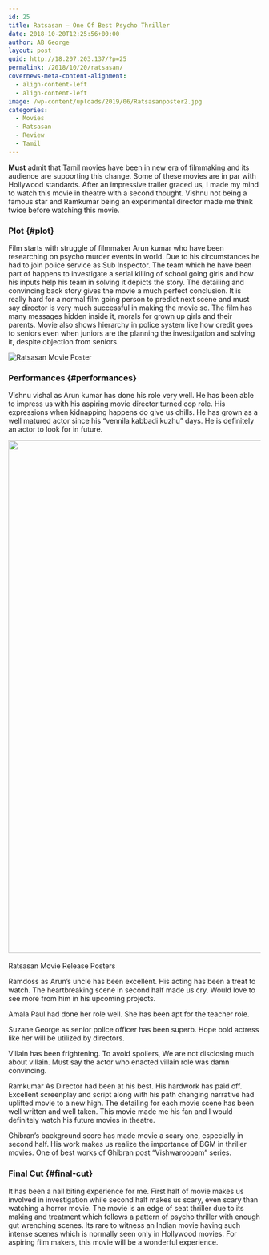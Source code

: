 ```yaml
---
id: 25
title: Ratsasan – One Of Best Psycho Thriller
date: 2018-10-20T12:25:56+00:00
author: AB George
layout: post
guid: http://18.207.203.137/?p=25
permalink: /2018/10/20/ratsasan/
covernews-meta-content-alignment:
  - align-content-left
  - align-content-left
image: /wp-content/uploads/2019/06/Ratsasanposter2.jpg
categories:
  - Movies
  - Ratsasan
  - Review
  - Tamil
---
```

**Must** admit that Tamil movies have been in new era of filmmaking and its audience are supporting this change. Some of these movies are in par with Hollywood standards. After an impressive trailer graced us, I made my mind to watch this movie in theatre with a second thought. Vishnu not being a famous star and Ramkumar being an experimental director made me think twice before watching this movie.

### Plot {#plot}

Film starts with struggle of filmmaker Arun kumar who have been researching on psycho murder events in world. Due to his circumstances he had to join police service as Sub Inspector. The team which he have been part of happens to investigate a serial killing of school going girls and how his inputs help his team in solving it depicts the story. The detailing and convincing back story gives the movie a much perfect conclusion. It is really hard for a normal film going person to predict next scene and must say director is very much successful in making the movie so. The film has many messages hidden inside it, morals for grown up girls and their parents. Movie also shows hierarchy in police system like how credit goes to seniors even when juniors are the planning the investigation and solving it, despite objection from seniors.

<img loading="lazy" width="932" height="1024" src="/wp-content/uploads/2019/06/Ratsasan-Movie-poster3-932x1024.jpg" alt="Ratsasan Movie Poster" class="wp-image-13" srcset="/wp-content/uploads/2019/06/Ratsasan-Movie-poster3-932x1024.jpg 932w, /wp-content/uploads/2019/06/Ratsasan-Movie-poster3-273x300.jpg 273w, /wp-content/uploads/2019/06/Ratsasan-Movie-poster3-768x844.jpg 768w, /wp-content/uploads/2019/06/Ratsasan-Movie-poster3-1397x1536.jpg 1397w, /wp-content/uploads/2019/06/Ratsasan-Movie-poster3-1863x2048.jpg 1863w, /wp-content/uploads/2019/06/Ratsasan-Movie-poster3-1200x1319.jpg 1200w, /wp-content/uploads/2019/06/Ratsasan-Movie-poster3.jpg 1976w" sizes="(max-width: 932px) 100vw, 932px" />  

### Performances {#performances}

Vishnu vishal as Arun kumar has done his role very well. He has been able to impress us with his aspiring movie director turned cop role. His expressions when kidnapping happens do give us chills. He has grown as a well matured actor since his “vennila kabbadi kuzhu” days. He is definitely an actor to look for in future.

<img loading="lazy" width="751" height="1024" src="/wp-content/uploads/2018/10/Ratsasan-Movie-poster-751x1024.jpg" alt="" class="wp-image-907" srcset="/wp-content/uploads/2018/10/Ratsasan-Movie-poster-751x1024.jpg 751w, /wp-content/uploads/2018/10/Ratsasan-Movie-poster-220x300.jpg 220w, /wp-content/uploads/2018/10/Ratsasan-Movie-poster-768x1048.jpg 768w, /wp-content/uploads/2018/10/Ratsasan-Movie-poster.jpg 1000w" sizes="(max-width: 751px) 100vw, 751px" /> <figcaption>Ratsasan Movie Release Posters</figcaption> 

Ramdoss as Arun’s uncle has been excellent. His acting has been a treat to watch. The heartbreaking scene in second half made us cry. Would love to see more from him in his upcoming projects.

Amala Paul had done her role well. She has been apt for the teacher role.

Suzane George as senior police officer has been superb. Hope bold actress like her will be utilized by directors.

Villain has been frightening. To avoid spoilers, We are not disclosing much about villain. Must say the actor who enacted villain role was damn convincing.

Ramkumar As Director had been at his best. His hardwork has paid off. Excellent screenplay and script along with his path changing narrative had uplifted movie to a new high. The detailing for each movie scene has been well written and well taken. This movie made me his fan and I would definitely watch his future movies in theatre.

Ghibran’s background score has made movie a scary one, especially in second half. His work makes us realize the importance of BGM in thriller movies. One of best works of Ghibran post “Vishwaroopam” series.

### Final Cut {#final-cut}

It has been a nail biting experience for me. First half of movie makes us involved in investigation while second half makes us scary, even scary than watching a horror movie. The movie is an edge of seat thriller due to its making and treatment which follows a pattern of psycho thriller with enough gut wrenching scenes. Its rare to witness an Indian movie having such intense scenes which is normally seen only in Hollywood movies. For aspiring film makers, this movie will be a wonderful experience.